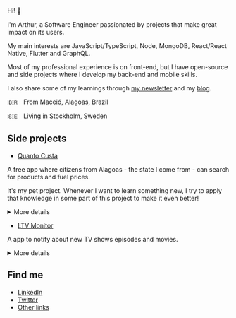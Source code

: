 Hi! :wave:

I'm Arthur, a Software Engineer passionated by projects that make great impact on its users.

My main interests are JavaScript/TypeScript, Node, MongoDB, React/React Native, Flutter and GraphQL.

Most of my professional experience is on front-end, but I have open-source and side projects where I develop my back-end and mobile skills.

I also share some of my learnings through [my newsletter](https://buttondown.email/arthurdenner) and my [blog](https://arthurdenner.hashnode.dev).

🇧🇷 &nbsp; From Maceió, Alagoas, Brazil

🇸🇪 &nbsp; Living in Stockholm, Sweden

## Side projects

- [Quanto Custa](https://quantocusta.netlify.app)

A free app where citizens from Alagoas - the state I come from - can search for products and fuel prices.

It's my pet project. Whenever I want to learn something new, I try to apply that knowledge in some part of this project to make it even better!

<details>
  <summary>More details</summary>
  <p>Tools and technologies used:</p>

- [Figma](https://www.figma.com/) for designing everything - mobile app, website, logos, social media content;
- [MongoDB Atlas](https://www.mongodb.com/cloud/atlas) as the database to searches, results, suggestions, etc;
- [MongoDB Charts](https://www.mongodb.com/products/charts) and [MongoDB Compass](https://www.mongodb.com/products/compass) to visualize and have insights over the data;
- [MongoDB Atlas Search](https://docs.atlas.mongodb.com/atlas-search/) to index thousands of products and allow suggestions for the users;
- Node and TypeScript on the back-end to build the API;
- [RabbitMQ](https://www.rabbitmq.com/) + [Web scraping](https://en.wikipedia.org/wiki/Web_scraping) for daily updates on suggestions;
- [New Relic](https://newrelic.com/) for application monitoring on the API;
- [Sentry](https://www.sentry.io) for error tracking on the API;
- [Gatsby](https://www.gatsbyjs.org/) to build the [website](https://quantocusta.netlify.app/);
- [Flutter](https://flutter.dev/) to build the mobile app;
- [Firebase](https://firebase.google.com/) for remote config (custom logo during holidays), analytics and crash reports;
- [Svelte](https://svelte.dev/) for the admin dashboard;
</details>

- [LTV Monitor](https://ltv-monitor.vercel.app)

A app to notify about new TV shows episodes and movies.

<details>
  <summary>More details</summary>
  <p>Tools and technologies used:</p>

- [Figma](https://www.figma.com/) for design;
- [MongoDB Atlas](https://www.mongodb.com/cloud/atlas) as the database to users, shows, etc;
- [MongoDB Charts](https://www.mongodb.com/products/charts) and [MongoDB Compass](https://www.mongodb.com/products/compass) to visualize and have insights over the data, e.g, [how the searches are distributed around the state](https://www.instagram.com/p/B9C5s_9pL38/);
- Node and TypeScript on the back-end to build the API;
- [RabbitMQ](https://www.rabbitmq.com/) + [OneSignal](https://onesignal.com/) for sending push notifications;
- [New Relic](https://newrelic.com/) for application monitoring on the API;
- [Sentry](https://www.sentry.io) for error tracking on the API;
- HTML and CSS to build the [website](https://ltv-monitor.vercel.app);
- [Flutter](https://flutter.dev/) to build the mobile app;
- [Firebase](https://firebase.google.com/) for remote config (logo), analytics and crash reports;
</details>

## Find me

- [LinkedIn](https://www.linkedin.com/in/arthurdenner)
- [Twitter](https://twitter.com/_arthurdenner)
- [Other links](https://linktr.ee/arthurdenner)
